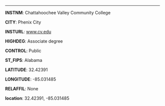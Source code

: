 
---
**INSTNM**: Chattahoochee Valley Community College

**CITY**: Phenix City

**INSTURL**: www.cv.edu

**HIGHDEG**: Associate degree

**CONTROL**: Public

**ST_FIPS**: Alabama

**LATITUDE**: 32.42391

**LONGITUDE**: -85.031485

**RELAFFIL**: None

**location**: 32.42391, -85.031485